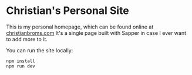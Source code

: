 # Christian's Personal Site

This is my personal homepage, which can be found online at [christianbroms.com](https://christianbroms.com) It's a single page built with Sapper in case I ever want to add more to it. 

You can run the site locally:

```
npm install 
npm run dev
```